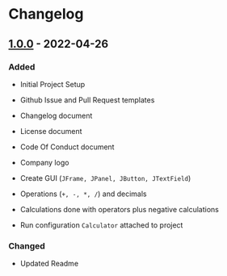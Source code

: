# Changelog

<!-- ## Types of changes
- `Added` for new features.
- `Changed` for changes in existing functionality.
- `Deprecated` for soon-to-be removed features.
- `Removed` for now removed features.
- `Fixed` for any bug fixes.
- `Security` in case of vulnerabilities. -->

## [1.0.0] - 2022-04-26

### Added

- Initial Project Setup

- Github Issue and Pull Request templates
- Changelog document
- License document
- Code Of Conduct document
- Company logo

- Create GUI (`JFrame, JPanel, JButton, JTextField`)
- Operations (`+, -, *, /`) and decimals
- Calculations done with operators plus negative calculations
- Run configuration `Calculator` attached to project

### Changed

- Updated Readme

[1.0.0]: https://github.com/scriptjumper/Calculator/releases/tag/v-1.0.0
